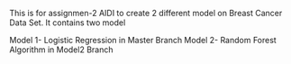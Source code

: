 This is for assignmen-2 AIDI to create 2 different model on Breast Cancer Data Set. It contains two model

Model 1- Logistic Regression in Master Branch
Model 2- Random Forest Algorithm in Model2 Branch
